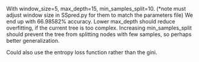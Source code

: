 With window_size=5, max_depth=15, min_samples_split=10. (*note must adjust window size in SSpred.py for them to match the parameters file)
We end up with 66.98582% accuracy. 
Lower max_depth should reduce overfitting, if the current tree is too complex. 
Increasing min_samples_split should prevent the tree from splitting nodes with few samples, so perhaps better generalization. 

Could also use the entropy loss function rather than the gini. 

